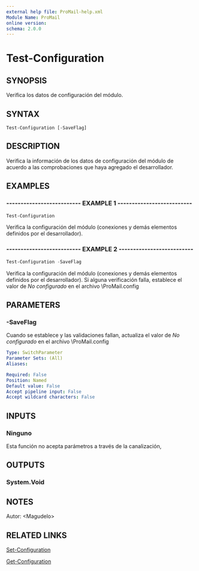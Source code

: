 ```yaml
---
external help file: ProMail-help.xml
Module Name: ProMail
online version: 
schema: 2.0.0
---
```


# Test-Configuration

## SYNOPSIS
Verifica los datos de configuración del módulo.

## SYNTAX

```
Test-Configuration [-SaveFlag]
```

## DESCRIPTION
Verifica la información de los datos de configuración del módulo de acuerdo a las comprobaciones que haya agregado el desarrollador.

## EXAMPLES

### -------------------------- EXAMPLE 1 --------------------------
```powershell
Test-Configuration
```

Verifica la configuración del módulo (conexiones y demás elementos definidos por el desarrollador).

### -------------------------- EXAMPLE 2 --------------------------
```powershell
Test-Configuration -SaveFlag
```

Verifica la configuración del módulo (conexiones y demás elementos definidos por el desarrollador).
Si alguna verificación falla, establece el valor de *No configurado* en el archivo \ProMail.config

## PARAMETERS

### -SaveFlag
Cuando se establece y las validaciones fallan, actualiza el valor de *No configurado* en el archivo \ProMail.config

```yaml
Type: SwitchParameter
Parameter Sets: (All)
Aliases: 

Required: False
Position: Named
Default value: False
Accept pipeline input: False
Accept wildcard characters: False
```

## INPUTS

### Ninguno
Esta función no acepta parámetros a través de la canalización,

## OUTPUTS

### System.Void

## NOTES
Autor: \<Magudelo\>

## RELATED LINKS

[Set-Configuration](Set-Configuration.md)

[Get-Configuration](Get-Configuration.md)

